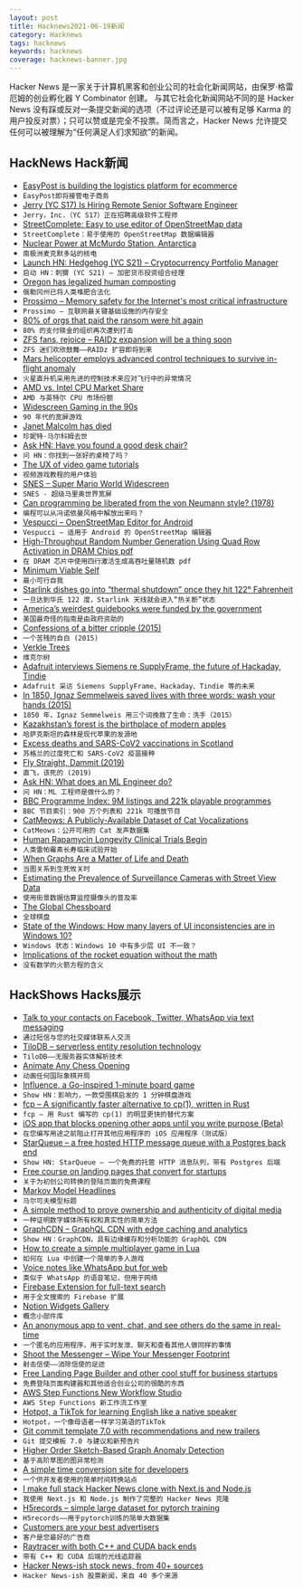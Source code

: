 ```yaml
---
layout: post
title: Hacknews2021-06-19新闻
category: Hacknews
tags: hacknews
keywords: hacknews
coverage: hacknews-banner.jpg
---
```


Hacker News 是一家关于计算机黑客和创业公司的社会化新闻网站，由保罗·格雷厄姆的创业孵化器 Y Combinator 创建。
与其它社会化新闻网站不同的是 Hacker News 没有踩或反对一条提交新闻的选项（不过评论还是可以被有足够 Karma 的用户投反对票）；只可以赞或是完全不投票。简而言之，Hacker News 允许提交任何可以被理解为“任何满足人们求知欲”的新闻。

## HackNews Hack新闻


- [EasyPost is building the logistics platform for ecommerce](https://www.easypost.com/careers)
- `EasyPost即将接管电子商务`
- [Jerry (YC S17) Is Hiring Remote Senior Software Engineer](https://apply.workable.com/jerry/j/07E1D2B302/)
- `Jerry，Inc.（YC S17）正在招聘高级软件工程师`
- [StreetComplete: Easy to use editor of OpenStreetMap data](https://github.com/streetcomplete/StreetComplete)
- `StreetComplete：易于使用的 OpenStreetMap 数据编辑器`
- [Nuclear Power at McMurdo Station, Antarctica](http://large.stanford.edu/courses/2014/ph241/reid2/)
- `南极洲麦克默多站的核电`
- [Launch HN: Hedgehog (YC S21) – Cryptocurrency Portfolio Manager](item?id=27550255)
- `启动 HN：刺猬 (YC S21) – 加密货币投资组合经理`
- [Oregon has legalized human composting](https://www.vice.com/en/article/z3xz3j/oregon-has-legalized-human-composting)
- `俄勒冈州已将人类堆肥合法化`
- [Prossimo – Memory safety for the Internet's most critical infrastructure](https://www.memorysafety.org/)
- `Prossimo – 互联网最关键基础设施的内存安全`
- [80% of orgs that paid the ransom were hit again](https://venturebeat.com/2021/06/16/cybereason-80-of-orgs-that-paid-the-ransom-were-hit-again/)
- `80% 的支付赎金的组织再次遭到打击`
- [ZFS fans, rejoice – RAIDz expansion will be a thing soon](https://arstechnica.com/gadgets/2021/06/raidz-expansion-code-lands-in-openzfs-master/)
- `ZFS 迷们欢欣鼓舞——RAIDz 扩容即将到来`
- [Mars helicopter employs advanced control techniques to survive in-flight anomaly](https://control.com/news/mars-helicopter-employs-advanced-control-techniques-to-survive-an-in-flight-anomaly/)
- `火星直升机采用先进的控制技术来应对飞行中的异常情况`
- [AMD vs. Intel CPU Market Share](https://www.cpubenchmark.net/market_share.html)
- `AMD 与英特尔 CPU 市场份额`
- [Widescreen Gaming in the 90s](http://www.mistys-internet.website/blog/blog/2015/01/02/widescreen-gaming-in-the-90s/)
- `90 年代的宽屏游戏`
- [Janet Malcolm has died](https://www.nytimes.com/2021/06/17/business/media/janet-malcolm-dead.html)
- `珍妮特·马尔科姆去世`
- [Ask HN: Have you found a good desk chair?](item?id=27540941)
- `问 HN：你找到一张好的桌椅了吗？`
- [The UX of video game tutorials](https://uxdesign.cc/the-ux-of-video-game-tutorials-7e7bc37e2ceb)
- `视频游戏教程的用户体验`
- [SNES – Super Mario World Widescreen](https://github.com/VitorVilela7/wide-snes)
- `SNES - 超级马里奥世界宽屏`
- [Can programming be liberated from the von Neumann style? (1978)](https://dl.acm.org/doi/10.1145/359576.359579)
- `编程可以从冯诺依曼风格中解放出来吗？ `
- [Vespucci – OpenStreetMap Editor for Android](http://vespucci.io/)
- `Vespucci – 适用于 Android 的 OpenStreetMap 编辑器`
- [High-Throughput Random Number Generation Using Quad Row Activation in DRAM Chips pdf](http://people.inf.ethz.ch/omutlu/pub/QUAC-TRNG-DRAM_isca21.pdf)
- `在 DRAM 芯片中使用四行激活生成高吞吐量随机数 pdf`
- [Minimum Viable Self](https://kneelingbus.substack.com/p/162-minimum-viable-self)
- `最小可行自我`
- [Starlink dishes go into “thermal shutdown” once they hit 122° Fahrenheit](https://arstechnica.com/information-technology/2021/06/starlink-dish-overheats-in-arizona-sun-knocking-user-offline-for-7-hours/)
- `一旦达到华氏 122 度，Starlink 天线就会进入“热关断”状态`
- [America’s weirdest guidebooks were funded by the government](https://www.nytimes.com/2021/06/15/books/review/republic-of-detours-scott-borchert.html)
- `美国最奇怪的指南是由政府资助的`
- [Confessions of a bitter cripple (2015)](https://politicalphilosopher.net/2015/05/15/featured-philosop-her-elizabeth-barnes/)
- `一个苦残的自白 (2015)`
- [Verkle Trees](https://vitalik.ca/general/2021/06/18/verkle.html)
- `维克尔树`
- [Adafruit interviews Siemens re SupplyFrame, the future of Hackaday, Tindie](https://blog.adafruit.com/2021/06/18/adafruit-interviews-siemens-supplyframe-the-future-of-hackaday-tindie-and-more/)
- `Adafruit 采访 Siemens SupplyFrame、Hackaday、Tindie 等的未来`
- [In 1850, Ignaz Semmelweis saved lives with three words: wash your hands (2015)](https://www.pbs.org/newshour/health/ignaz-semmelweis-doctor-prescribed-hand-washing)
- `1850 年，Ignaz Semmelweis 用三个词挽救了生命：洗手（2015）`
- [Kazakhstan’s forest is the birthplace of modern apples](http://www.bbc.com/travel/story/20181120-the-birthplace-of-the-modern-apple)
- `哈萨克斯坦的森林是现代苹果的发源地`
- [Excess deaths and SARS-CoV2 vaccinations in Scotland](https://drowningindatadotblog.wordpress.com/2021/03/19/linking-excess-deaths-and-sars-cov2-vaccinations-in-scotland/)
- `苏格兰的过度死亡和 SARS-CoV2 疫苗接种`
- [Fly Straight, Dammit (2019)](http://www.petecorey.com/blog/2019/08/12/fly-straight-dammit/)
- `直飞，该死的 (2019)`
- [Ask HN: What does an ML Engineer do?](item?id=27555013)
- `问 HN：ML 工程师是做什么的？`
- [BBC Programme Index: 9M listings and 221k playable programmes](https://genome.ch.bbc.co.uk/)
- `BBC 节目索引：900 万个列表和 221k 可播放节目`
- [CatMeows: A Publicly-Available Dataset of Cat Vocalizations](https://zenodo.org/record/4008297)
- `CatMeows：公开可用的 Cat 发声数据集`
- [Human Rapamycin Longevity Clinical Trials Begin](https://www.lifespan.io/news/pearl-is-funded-rapamycin-longevity-clinical-trials-begin/)
- `人类雷帕霉素长寿临床试验开始`
- [When Graphs Are a Matter of Life and Death](https://www.newyorker.com/magazine/2021/06/21/when-graphs-are-a-matter-of-life-and-death)
- `当图关系到生死攸关时`
- [Estimating the Prevalence of Surveillance Cameras with Street View Data](https://arxiv.org/abs/2105.01764)
- `使用街景数据估算监控摄像头的普及率`
- [The Global Chessboard](https://unchartedterritories.tomaspueyo.com/p/world-chessboard)
- `全球棋盘`
- [State of the Windows: How many layers of UI inconsistencies are in Windows 10?](https://ntdotdev.wordpress.com/2021/02/06/state-of-the-windows-how-many-layers-of-ui-inconsistencies-are-in-windows-10/)
- `Windows 状态：Windows 10 中有多少层 UI 不一致？`
- [Implications of the rocket equation without the math](https://blog.jatan.space/p/the-moon-as-a-rocket-platform)
- `没有数学的火箭方程的含义`


## HackShows Hacks展示

- [ Talk to your contacts on Facebook, Twitter, WhatsApp via text messaging](https://fiotron.com)
- `通过短信与您的社交媒体联系人交流`
- [ TiloDB – serverless entity resolution technology](https://tilodb.com/tilodb)
- `TiloDB——无服务器实体解析技术`
- [ Animate Any Chess Opening](https://deepnote.com/@jstastny/Chess-Openings-CuVqER2CT-qv1-TjJjNHLw)
- `动画任何国际象棋开局`
- [ Influence, a Go-inspired 1-minute board game](http://cintrest.com/influence/)
- `Show HN：影响力，一款受围棋启发的 1 分钟棋盘游戏`
- [ fcp – A significantly faster alternative to cp(1), written in Rust](https://github.com/Svetlitski/fcp)
- `fcp – 用 Rust 编写的 cp(1) 的明显更快的替代方案`
- [ iOS app that blocks opening other apps until you write purpose (Beta)](item?id=27532021)
- `在您编写用途之前阻止打开其他应用程序的 iOS 应用程序（测试版）`
- [ StarQueue – a free hosted HTTP message queue with a Postgres back end](https://www.starqueue.org/)
- `Show HN: StarQueue – 一个免费的托管 HTTP 消息队列，带有 Postgres 后端`
- [ Free course on landing pages that convert for startups](https://zenacademy.com.au/course/landing-pages-that-convert/)
- `关于为初创公司转换的登陆页面的免费课程`
- [ Markov Model Headlines](https://www.locserendipity.com/Markov_Headlines.html)
- `马尔可夫模型标题`
- [ A simple method to prove ownership and authenticity of digital media](https://github.com/pushpendre/flagplant)
- `一种证明数字媒体所有权和真实性的简单方法`
- [ GraphCDN – GraphQL CDN with edge caching and analytics](https://graphcdn.io/blog/announcing-graphcdn)
- `Show HN：GraphCDN，具有边缘缓存和分析功能的 GraphQL CDN`
- [ How to create a simple multiplayer game in Lua](https://github.com/prashantgupta24/lua-top-down-multiplayer)
- `如何在 Lua 中创建一个简单的多人游戏`
- [ Voice notes like WhatsApp but for web](https://voicl.com)
- `类似于 WhatsApp 的语音笔记，但用于网络`
- [ Firebase Extension for full-text search](https://github.com/typesense/firestore-typesense-search)
- `用于全文搜索的 Firebase 扩展`
- [ Notion Widgets Gallery](https://www.notion.so/WidgetBox-Gallery-e4e329ea9064463da9e0b0899d25bf63)
- `概念小部件库`
- [ An anonymous app to vent, chat, and see others do the same in real-time](https://testflight.apple.com/join/aCM3SWNY)
- `一个匿名的应用程序，用于实时发泄、聊天和查看其他人做同样的事情`
- [ Shoot the Messenger – Wipe Your Messenger Footprint](https://chrome.google.com/webstore/detail/shoot-the-messenger/lkhmjelfhkidbekjkghmbacoaolbcmep?hl=en&authuser=1)
- `射击信使——消除信使的足迹`
- [ Free Landing Page Builder and other cool stuff for business startups](https://satishgaire.com/startup)
- `免费登陆页面构建器和其他适合创业公司的很酷的东西`
- [ AWS Step Functions New Workflow Studio](https://docs.aws.amazon.com/step-functions/latest/dg/workflow-studio-components.html)
- `AWS Step Functions 新工作流工作室`
- [ Hotpot, a TikTok for learning English like a native speaker](https://hotpotenglish.com)
- `Hotpot，一个像母语者一样学习英语的TikTok`
- [ Git commit template 7.0 with recommendations and new trailers](https://github.com/joelparkerhenderson/git-commit-template)
- `Git 提交模板 7.0 与建议和新预告片`
- [ Higher Order Sketch-Based Graph Anomaly Detection](https://github.com/Stream-AD/AnoGraph)
- `基于高阶草图的图异常检测`
- [ A simple time conversion site for developers](https://time.lol)
- `一个供开发者使用的简单时间转换站点`
- [ I make full stack Hacker News clone with Next.js and Node.js](https://github.com/krehwell/HeckarNews)
- `我使用 Next.js 和 Node.js 制作了完整的 Hacker News 克隆`
- [ H5records – simple large dataset for pytorch training](https://github.com/theblackcat102/H5Record)
- `H5records——用于pytorch训练的简单大数据集`
- [ Customers are your best advertisers](https://www.orbik.com/)
- `客户是您最好的广告商`
- [ Raytracer with both C++ and CUDA back ends](https://github.com/maxilevi/raytracer)
- `带有 C++ 和 CUDA 后端的光线追踪器`
- [ Hacker News-ish stock news, from 40+ sources](https://steez.news)
- `Hacker News-ish 股票新闻，来自 40 多个来源`

